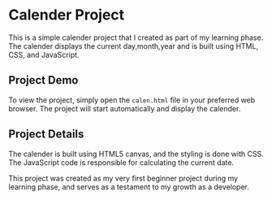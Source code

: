 
# Calender Project

This is a simple calender project that I created as part of my learning phase. The calender displays the current day,month,year and is built using HTML, CSS, and JavaScript.

## Project Demo

To view the project, simply open the ``calen.html`` file in your preferred web browser. The project will start automatically and display the calender.
## Project Details

The calender is built using HTML5 canvas, and the styling is done with CSS. The JavaScript code is responsible for calculating the current date.

This project was created as my very first beginner project during my learning phase, and serves as a testament to my growth as a developer.
